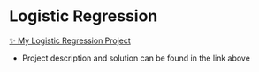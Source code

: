 # Logistic Regression

[✨ My Logistic Regression Project](https://docs.google.com/spreadsheets/d/1CK103UQzIvC2Ls49E1oUT3RsdxS20AvO4ADdmX8t2aI/edit#gid=1437577042)

- Project description and solution can be found in the link above

